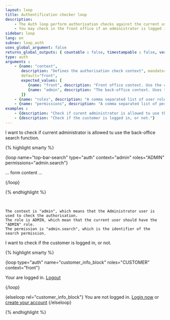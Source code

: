 ```yaml
---
layout: loop
title: Authentification checker loop
description:
    - The Auth loop perform authorisation checks against the current user in the front-office or back-office context. This loop returns nothing if the authaurization fails, or the loop contents if it succeds.
    - You may check in the front office if an administrator is logged in, and perform specific functions in your front-office template (such as direct editing, for example).
sidebar: loop
lang: en
subnav: loop_auth
uses_global_argument: false
returns_global_outputs: { countable : false, timestampable : false, versionable : false }
type: auth
arguments :
    - {name: "context", 
       description: "Defines the authorisation check context", mandatory="false", 
       default="front", 
       expected_values: [
          {name: "front", description: "Front office context. Use the customer user to perform the check."},
          {name: "admin", description: "The back-office context. Uses the admin user to perform the check."}
       ]}
    - {name: "roles", description: "A comma separated list of user roles", mandatory: "true"}
    - {name: "permissions", description: "A comma separated list of permissions. If empty or missing, the authorization is checked against the roles only"}
examples :
    - {description: "Check if curent administrator is allowed tu use the back-office search function"}
    - {description: "Check if the customer is logged in, or not."}
---
```


<div class="description large-12">
    I want to check if current administrator is allowed tu use the back-office search function.
</div>

<div class="code large-12">

{% highlight smarty %}

{loop name="top-bar-search" type="auth" context="admin" roles="ADMIN" permissions="admin.search"}
    <form class="form-search" action="{url path='/admin/search'}">
        ... form content ...
	</form>
{/loop}


{% endhighlight %}

</div>&nbsp;

 <div class="postscriptum large-12">

    The context is "admin", which means that the Administrator user is used to check the authorisation.
    The role is ADMIN, which mean that the current user should have the "ADMIN" role.
    The permission is "admin.search", which is the identifier of the search permission.

</div>

<div class="description large-12">
    I want to check if the customer is logged in, or not.
</div>

<div class="code large-12">

{% highlight smarty %}

{loop type="auth" name="customer_info_block" roles="CUSTOMER" context="front"}
    <p>Your are logged in. <a href="{viewurl view='index' action='logoutCustomer'}">Logout</a></p>
{/loop}

{elseloop rel="customer_info_block"}
    You are not logged in. <a href="{viewurl view='login'}">Login now</a> or <a href="{viewurl view='create_account'}">create your account</a>
{/elseloop}


{% endhighlight %}

</div>&nbsp;
